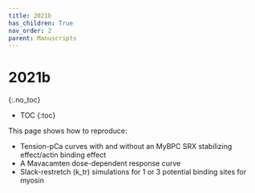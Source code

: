 ```yaml
---
title: 2021b
has_children: True
nav_order: 2
parent: Manuscripts
---
```


# 2021b
{:.no_toc}

* TOC
{:toc}

This page shows how to reproduce: 

+ Tension-pCa curves with and without an MyBPC SRX stabilizing effect/actin binding effect
+ A Mavacamten dose-dependent response curve
+ Slack-restretch (k_tr) simulations for 1 or 3 potential binding sites for myosin


